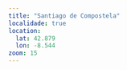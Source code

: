 ```yaml
---
title: "Santiago de Compostela"
localidade: true
location:
  lat: 42.879
  lon: -8.544
zoom: 15
---
```

